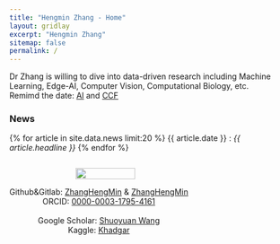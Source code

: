 ```yaml
---
title: "Hengmin Zhang - Home"
layout: gridlay
excerpt: "Hengmin Zhang"
sitemap: false
permalink: /
---
```


<div class="container-fluid">

<div class="row">

<div class="col-sm-8">
Dr Zhang is willing to dive into data-driven research including Machine Learning, Edge-AI, Computer Vision, Computational Biology, etc. <br> Remimd the date: <a href="https://aideadlin.es/?sub=ML,CV">AI</a> and <a href="https://ccfddl.github.io/">CCF</a>


 

### News
{% for article in site.data.news limit:20 %}
{{ article.date }} :
<em>{{ article.headline }}</em>
{% endfor %}
<a href="{{ site.url }}{{ site.baseurl }}/allnews.html"></a>

</div>

<div class="col-sm-4" style="display:table-cell; vertical-align:middle; text-align:center">

  <ul style="overflow: hidden">
  <img src="{{ site.url }}{{ site.baseurl }}/images/myself.jpg" class="img-responsive" width="60%" />
  </ul>

  <!-- <br clear="all" /> -->

  Github&Gitlab: <a href="https://github.com/ZhangHengMin">ZhangHengMin</a> & <a href="https://gitlab.com/ZhangHengMin">ZhangHengMin</a> <br>
  ORCID: <a href="https://orcid.org/0000-0003-1795-4161">0000-0003-1795-4161</a> <br>   
  Google Scholar: <a href="https://scholar.google.com/citations?hl=zh-CN&user=SfMkEYgAAAAJ">Shuoyuan Wang</a> <br>
  Kaggle: <a href="https://www.kaggle.com/zhanghengmin">Khadgar</a> <br>


  <!-- <script type="text/javascript" id="clstr_globe" src="//clustrmaps.com/globe.js?d=qxy0eSYxkkDD23T1VJXNWt4_fn9cGJ1JRNShKPoCy8Y"></script> -->


</div>





